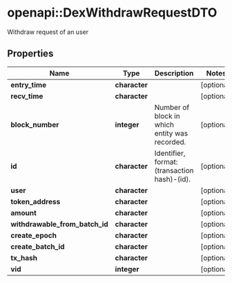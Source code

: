 # openapi::DexWithdrawRequestDTO

Withdraw request of an user

## Properties
Name | Type | Description | Notes
------------ | ------------- | ------------- | -------------
**entry_time** | **character** |  | [optional] 
**recv_time** | **character** |  | [optional] 
**block_number** | **integer** | Number of block in which entity was recorded. | [optional] 
**id** | **character** | Identifier, format: (transaction hash)-(id). | [optional] 
**user** | **character** |  | [optional] 
**token_address** | **character** |  | [optional] 
**amount** | **character** |  | [optional] 
**withdrawable_from_batch_id** | **character** |  | [optional] 
**create_epoch** | **character** |  | [optional] 
**create_batch_id** | **character** |  | [optional] 
**tx_hash** | **character** |  | [optional] 
**vid** | **integer** |  | [optional] 


